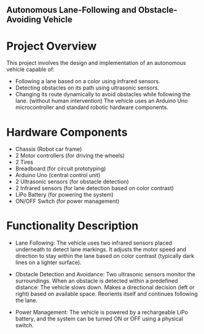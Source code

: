 ## Autonomous Lane-Following and Obstacle-Avoiding Vehicle

 # Project Overview
This project involves the design and implementation of an autonomous vehicle capable of:
- Following a lane based on a color using infrared sensors.
- Detecting obstacles on its path using ultrasonic sensors.
- Changing its route dynamically to avoid obstacles while following the lane.
(without human intervention)
The vehicle uses an Arduino Uno microcontroller and standard robotic hardware components.
 #  Hardware Components
- Chassis (Robot car frame)
- 2 Motor controllers (for driving the wheels)
- 2 Tires
- Breadboard (for circuit prototyping)
- Arduino Uno (central control unit)
- 2 Ultrasonic sensors (for obstacle detection)
- 2 Infrared sensors (for lane detection based on color contrast)
- LiPo Battery (for powering the system)
- ON/OFF Switch (for power management)
 # Functionality Description
- Lane Following:
The vehicle uses two infrared sensors placed underneath to detect lane markings. It adjusts the motor speed and direction to stay within the lane based on color contrast (typically dark lines on a lighter surface).

- Obstacle Detection and Avoidance:
Two ultrasonic sensors monitor the surroundings. When an obstacle is detected within a predefined distance:
The vehicle slows down.
Makes a directional decision (left or right) based on available space.
Reorients itself and continues following the lane.

- Power Management:
The vehicle is powered by a rechargeable LiPo battery, and the system can be turned ON or OFF using a physical switch.

